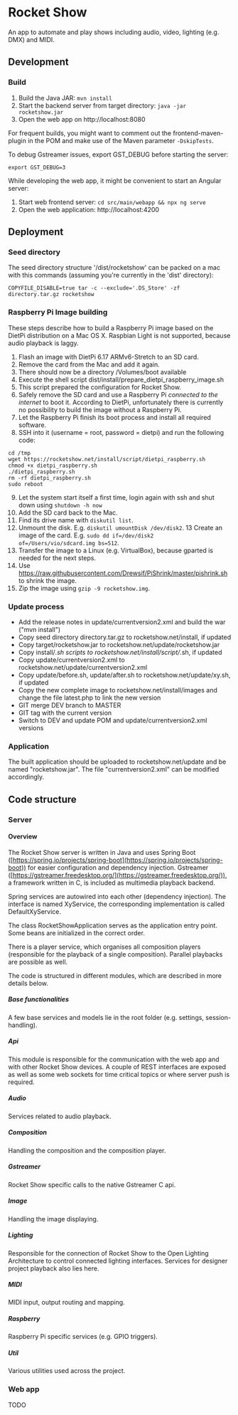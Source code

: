 # Rocket Show
An app to automate and play shows including audio, video, lighting (e.g. DMX) and MIDI.

## Development
### Build
1. Build the Java JAR: `mvn install`
2. Start the backend server from target directory: `java -jar rocketshow.jar`
3. Open the web app on http://localhost:8080

For frequent builds, you might want to comment out the frontend-maven-plugin in the POM and make use of the Maven parameter `-DskipTests`.

To debug Gstreamer issues, export GST_DEBUG before starting the server:
```shell
export GST_DEBUG=3
```

While developing the web app, it might be convenient to start an Angular server:
1. Start web frontend server: `cd src/main/webapp && npx ng serve`
2. Open the web application: http://localhost:4200

## Deployment
### Seed directory
The seed directory structure '/dist/rocketshow' can be packed on a mac with this commands (assuming you're currently in the 'dist' directory):
```shell
COPYFILE_DISABLE=true tar -c --exclude='.DS_Store' -zf directory.tar.gz rocketshow
```

### Raspberry Pi Image building
These steps describe how to build a Raspberry Pi image based on the DietPi distribution on a Mac OS X. Raspbian Light is not supported, because audio playback is laggy.

1. Flash an image with DietPi 6.17 ARMv6-Stretch to an SD card.
2. Remove the card from the Mac and add it again.
3. There should now be a directory /Volumes/boot available
4. Execute the shell script dist/install/prepare_dietpi_raspberry_image.sh
5. This script prepared the configuration for Rocket Show.
6. Safely remove the SD card and use a Raspberry Pi *connected to the internet* to boot it. According to DietPi, unfortunately there is currently no possibility to build the image without a Raspberry Pi.
7. Let the Raspberry Pi finish its boot process and install all required software.
8. SSH into it (username = root, password = dietpi) and run the following code:
```
cd /tmp
wget https://rocketshow.net/install/script/dietpi_raspberry.sh
chmod +x dietpi_raspberry.sh
./dietpi_raspberry.sh
rm -rf dietpi_raspberry.sh
sudo reboot
```
9. Let the system start itself a first time, login again with ssh and shut down using ```shutdown -h now```
10. Add the SD card back to the Mac.
11. Find its drive name with ```diskutil list```.
12. Unmount the disk. E.g. ```diskutil umountDisk /dev/disk2```.
13 Create an image of the card. E.g. ```sudo dd if=/dev/disk2 of=/Users/vio/sdcard.img bs=512```.
14. Transfer the image to a Linux (e.g. VirtualBox), because gparted is needed for the next steps.
15. Use https://raw.githubusercontent.com/Drewsif/PiShrink/master/pishrink.sh to shrink the image.
16. Zip the image using ```gzip -9 rocketshow.img```.

### Update process
- Add the release notes in update/currentversion2.xml and build the war ("mvn install")
- Copy seed directory directory.tar.gz to rocketshow.net/install, if updated
- Copy target/rocketshow.jar to rocketshow.net/update/rocketshow.jar
- Copy install/*.sh scripts to rocketshow.net/install/script/*.sh, if updated
- Copy update/currentversion2.xml to rocketshow.net/update/currentversion2.xml
- Copy update/before.sh, update/after.sh to rocketshow.net/update/xy.sh, if updated
- Copy the new complete image to rocketshow.net/install/images and change the file latest.php to link the new version
- GIT merge DEV branch to MASTER
- GIT tag with the current version
- Switch to DEV and update POM and update/currentversion2.xml versions

### Application
The built application should be uploaded to rocketshow.net/update and be named "rocketshow.jar". The file "currentversion2.xml" can be modified accordingly.

## Code structure

### Server

#### Overview

The Rocket Show server is written in Java and uses Spring Boot ([https://spring.io/projects/spring-boot](https://spring.io/projects/spring-boot))  for easier configuration and dependency injection. Gstreamer ([https://gstreamer.freedesktop.org/](https://gstreamer.freedesktop.org/)), a framework written in C, is included as multimedia playback backend.

Spring services are autowired into each other (dependency injection). The interface is named XyService, the corresponding implementation is called DefaultXyService.

The class RocketShowApplication serves as the application entry point. Some beans are initialized in the correct order.

There is a player service, which organises all composition players (responsible for the playback of a single composition). Parallel playbacks are possible as well.

The code is structured in different modules, which are described in more details below.

##### Base functionalities

A few base services and models lie in the root folder (e.g. settings, session-handling).

##### Api

This module is responsible for the communication with the web app and with other Rocket Show devices. A couple of REST interfaces are exposed as well as some web sockets for time critical topics or where server push is required.

##### Audio

Services related to audio playback.

##### Composition

Handling the composition and the composition player.

##### Gstreamer

Rocket Show specific calls to the native Gstreamer C api.

##### Image

Handling the image displaying.

##### Lighting

Responsible for the connection of Rocket Show to the Open Lighting Architecture to control connected lighting interfaces. Services for designer project playback also lies here.

##### MIDI

MIDI input, output routing and mapping.

##### Raspberry

Raspberry Pi specific services (e.g. GPIO triggers).

##### Util

Various utilities used across the project.

### Web app

TODO